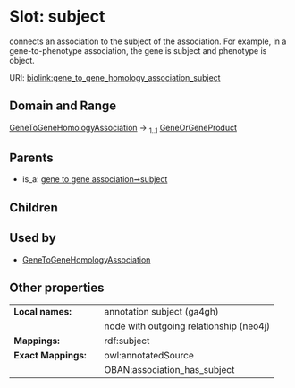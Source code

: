 
# Slot: subject


connects an association to the subject of the association. For example, in a gene-to-phenotype association, the gene is subject and phenotype is object.

URI: [biolink:gene_to_gene_homology_association_subject](https://w3id.org/biolink/gene_to_gene_homology_association_subject)


## Domain and Range

[GeneToGeneHomologyAssociation](GeneToGeneHomologyAssociation.md) &#8594;  <sub>1..1</sub> [GeneOrGeneProduct](GeneOrGeneProduct.md)

## Parents

 *  is_a: [gene to gene association➞subject](gene_to_gene_association_subject.md)

## Children


## Used by

 * [GeneToGeneHomologyAssociation](GeneToGeneHomologyAssociation.md)

## Other properties

|  |  |  |
| --- | --- | --- |
| **Local names:** | | annotation subject (ga4gh) |
|  | | node with outgoing relationship (neo4j) |
| **Mappings:** | | rdf:subject |
| **Exact Mappings:** | | owl:annotatedSource |
|  | | OBAN:association_has_subject |

